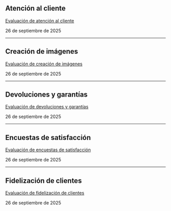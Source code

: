 ## Atención al cliente

[Evaluación de atención al cliente](Evaluación%20de%20atención%20al%20cliente.md)

26 de septiembre de 2025 

---

## Creación de imágenes

[Evaluación de creación de imágenes](Evaluación%20de%20creación%20de%20imágenes.md)

26 de septiembre de 2025 

---

## Devoluciones y garantías

[Evaluación de devoluciones y garantías](Evaluación%20de%20devoluciones%20y%20garantías.md)

26 de septiembre de 2025 

---

## Encuestas de satisfacción

[Evaluación de encuestas de satisfacción](Evaluación%20de%20encuestas%20de%20satisfacción.md)

26 de septiembre de 2025 

---

## Fidelización de clientes

[Evaluación de fidelización de clientes](Evaluación%20de%20fidelización%20de%20clientes.md)

26 de septiembre de 2025